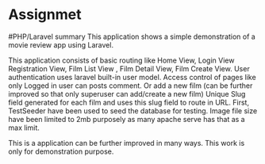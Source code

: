 # Assignmet
#PHP/Laravel summary
This application shows a simple demonstration of a movie review app using Laravel.

This application consists of basic routing like Home View, Login View Registration View, Film List View , Film Detail View, Film Create View.
User authentication uses laravel built-in user model.
Access control of pages like only Logged in user can posts comment. Or add a new film (can be further improved so that only superuser can add/create a new film)
Unique Slug field generated for each film and uses this slug field to route in URL.
First, TestSeeder  have been used to seed the database for testing.
Image file size have been limited to 2mb purposely as many apache serve has that as a max limit.

This is a application can be further improved in many ways. This work is only for demonstration purpose.

